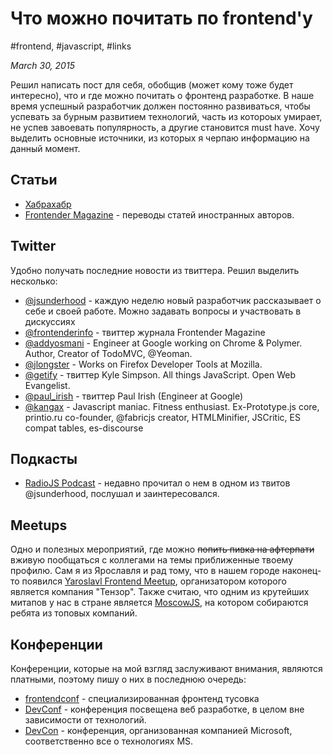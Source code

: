 # Что можно почитать по frontend'у

#frontend, #javascript, #links

_March 30, 2015_

Решил написать пост для себя, обобщив (может кому тоже будет интересно), что и где можно почитать о фронтенд разработке. В наше время успешный разработчик должен постоянно развиваться, чтобы успевать за бурным развитием технологий, часть из котороых умирает, не успев завоевать популярность, а другие становится must have.
Хочу выделить основные источники, из которых я черпаю информацию на данный момент.

## Статьи
* [Хабрахабр](http://habrahabr.ru/hubs/frontend/)
* [Frontender Magazine](http://frontender.info/) - переводы статей иностранных авторов.

## Twitter
Удобно получать последние новости из твиттера. Решил выделить несколько:

* [@jsunderhood](https://twitter.com/jsunderhood) - каждую неделю новый разработчик рассказывает о себе и своей работе. Можно задавать вопросы и участвовать в дискуссиях
* [@frontenderinfo](https://twitter.com/frontenderinfo) - твиттер журнала Frontender Magazine
* [@addyosmani](https://twitter.com/addyosmani) - Engineer at Google working on Chrome & Polymer. Author, Creator of TodoMVC, @Yeoman.
* [@jlongster](https://twitter.com/jlongster) - Works on Firefox Developer Tools at Mozilla.
* [@getify](https://twitter.com/getify) - твиттер Kyle Simpson. All things JavaScript. Open Web Evangelist.
* [@paul\_irish](https://twitter.com/paul_irish) - твиттер Paul Irish (Engineer at Google)
* [@kangax](https://twitter.com/kangax) - Javascript maniac. Fitness enthusiast. Ex-Prototype.js core, printio.ru co-founder, @fabricjs creator, HTMLMinifier, JSCritic, ES compat tables, es-discourse

## Подкасты
* [RadioJS Podcast](http://radiojs.ru/) - недавно прочитал о нем в одном из твитов @jsunderhood, послушал и заинтересовался.

## Meetups
Одно и полезных мероприятий, где можно ~~попить пивка на афтерпати~~ вживую пообщаться с коллегами на темы приближенные твоему профилю.
Сам я из Ярославля и рад тому, что в нашем городе наконец-то появился [Yaroslavl Frontend Meetup](http://yarfrontend.ru/), организатором которого является компания "Тензор". Также считаю, что одним из крутейших митапов у нас в стране является [MoscowJS](http://www.moscowjs.ru/), на котором собираются ребята из топовых компаний.

## Конференции
Конференции, которые на мой взгляд заслуживают внимания, являются платными, поэтому пишу о них в последнюю очередь:

* [frontendconf](http://frontendconf.ru/) - специализированная фронтенд тусовка
* [DevConf](http://devconf.ru/) - конференция посвещена веб разработке, в целом вне зависимости от технологий.
* [DevCon](http://www.msdevcon.ru/) - конференция, организованная компанией Microsoft, соответственно все о технологиях MS.
